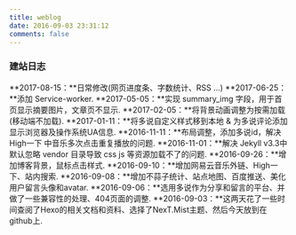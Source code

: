 ```yaml
---
title: weblog
date: 2016-09-03 23:31:12
comments: false
---
```

### 建站日志
**2017-08-15：**日常修改(网页进度条、字数统计、RSS ...)
**2017-06-25：**添加 Service-worker.
**2017-05-05：**实现 summary_img 字段，用于首页显示摘要图片，文章页不显示.
**2017-02-05：**将背景动画调整为按需加载(移动端不加载).
**2017-01-11：**将多说自定义样式移到本地 & 为多说评论添加显示浏览器及操作系统UA信息.
**2016-11-11：**布局调整，添加多说id，解决 High一下 中音乐多次点击重复播放的问题.
**2016-11-01：**解决 Jekyll v3.3中默认忽略 vendor 目录导致 css js 等资源加载不了的问题.
**2016-09-26：**增加博客背景，鼠标点击样式.
**2016-09-10：**增加网易云音乐外链、High一下、站内搜索.
**2016-09-08：**增加不蒜子统计、站点地图、百度推送、美化用户留言头像和avatar.
**2016-09-06：**选用多说作为分享和留言的平台、并做了一些兼容性的处理、404页面的调整.
**2016-09-03：**这两天花了一些时间查阅了Hexo的相关文档和资料、选择了NexT.Mist主题、然后今天放到在github上.